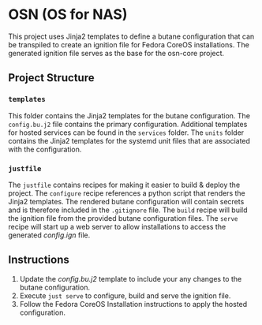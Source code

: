 # OSN (OS for NAS)

This project uses Jinja2 templates to define a butane configuration that can be transpiled to create an ignition file for Fedora CoreOS installations. The generated ignition file serves as the base for the osn-core project.

## Project Structure

### `templates`

This folder contains the Jinja2 templates for the butane configuration. The `config.bu.j2` file contains the primary configuration. Additional templates for hosted services can be found in the `services` folder. The `units` folder contains the Jinja2 templates for the systemd unit files that are associated with the configuration.

### `justfile`

The `justfile` contains recipes for making it easier to build & deploy the project. The `configure` recipe references a python script that renders the Jinja2 templates. The rendered butane configuration will contain secrets and is therefore included in the `.gitignore` file. The `build` recipe will build the ignition file from the provided butane configuration files. The `serve` recipe will start up a web server to allow installations to access the generated _config.ign_ file.

## Instructions

1. Update the _config.bu.j2_ template to include your any changes to the butane configuration.
1. Execute `just serve` to configure, build and serve the ignition file.
1. Follow the Fedora CoreOS Installation instructions to apply the hosted configuration.
